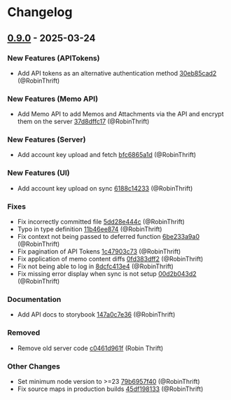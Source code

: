 # Changelog

## [0.9.0](https://github.com/RobinThrift/conveyor/releases/tag/v0.9.0) - 2025-03-24

### <!-- 0 -->New Features (APITokens)

- Add API tokens as an alternative authentication method [30eb85cad2](https://github.com/RobinThrift/conveyor/commit/30eb85cad24e1ba0f4cdd5e2bcd979f95caf1522) (@RobinThrift)

### <!-- 0 -->New Features (Memo API)

- Add Memo API to add Memos and Attachments via the API and encrypt them on the server [37d8dffc17](https://github.com/RobinThrift/conveyor/commit/37d8dffc1724e94d9bcfefeb6c067404f76da219) (@RobinThrift)

### <!-- 0 -->New Features (Server)

- Add account key upload and fetch [bfc6865a1d](https://github.com/RobinThrift/conveyor/commit/bfc6865a1d1461afcb3dfe6a4e8d1e343d337ccf) (@RobinThrift)

### <!-- 0 -->New Features (UI)

- Add account key upload on sync [6188c14233](https://github.com/RobinThrift/conveyor/commit/6188c14233de86fa0a6e305ba8fcebba4e19126a) (@RobinThrift)

### <!-- 1 -->Fixes

- Fix incorrectly committed file [5dd28e444c](https://github.com/RobinThrift/conveyor/commit/5dd28e444c3fe04e0907f83e04f930ca550ad8ed) (@RobinThrift)
- Typo in type definition [11b46ee874](https://github.com/RobinThrift/conveyor/commit/11b46ee8743ebb430d467d1454356680dad84688) (@RobinThrift)
- Fix context not being passed to deferred function [6be233a9a0](https://github.com/RobinThrift/conveyor/commit/6be233a9a0e7afc55b5f304f2f5734fd30780794) (@RobinThrift)
- Fix pagination of API Tokens [1c47903c73](https://github.com/RobinThrift/conveyor/commit/1c47903c739c72c60418d290b0d7da84e1cfe731) (@RobinThrift)
- Fix application of memo content diffs [0fd383dff2](https://github.com/RobinThrift/conveyor/commit/0fd383dff2986e9ac3d7d496840d4b5f0105d2ab) (@RobinThrift)
- Fix not being able to log in [8dcfc413e4](https://github.com/RobinThrift/conveyor/commit/8dcfc413e4d21043ac7d3d306dd47db2cb429160) (@RobinThrift)
- Fix missing error display when sync is not setup [00d2b043d2](https://github.com/RobinThrift/conveyor/commit/00d2b043d247e1693b8e9a29a91fe1afd6e29746) (@RobinThrift)

### <!-- 2 -->Documentation

- Add API docs to storybook [147a0c7e36](https://github.com/RobinThrift/conveyor/commit/147a0c7e36dd62901cd43c500e98897e10be1b81) (@RobinThrift)

### <!-- 5 -->Removed

- Remove old server code [c0461d961f](https://github.com/RobinThrift/conveyor/commit/c0461d961fde5528306e83a998b602d0c16e1302) (Robin Thrift)

### <!-- 6 -->Other Changes

- Set minimum node version to >=23 [79b6957f40](https://github.com/RobinThrift/conveyor/commit/79b6957f402aee41e197210ad101e610a5af0cb0) (@RobinThrift)
- Fix source maps in production builds [45df198133](https://github.com/RobinThrift/conveyor/commit/45df1981332397dfaec51b942e843ffa7c3c90a2) (@RobinThrift)

[0.9.0]: https://github.com/RobinThrift/conveyor/compare/v0.8.1..v0.9.0

